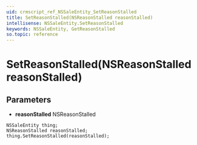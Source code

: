```yaml
---
uid: crmscript_ref_NSSaleEntity_SetReasonStalled
title: SetReasonStalled(NSReasonStalled reasonStalled)
intellisense: NSSaleEntity.SetReasonStalled
keywords: NSSaleEntity, GetReasonStalled
so.topic: reference
---
```


# SetReasonStalled(NSReasonStalled reasonStalled)

## Parameters

* **reasonStalled** NSReasonStalled

```crmscript
NSSaleEntity thing;
NSReasonStalled reasonStalled;
thing.SetReasonStalled(reasonStalled);
```

